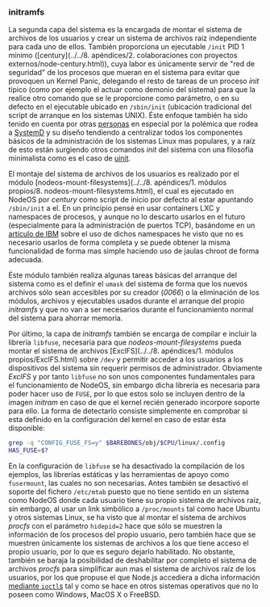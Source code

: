 ### initramfs

La segunda capa del sistema es la encargada de montar el sistema de archivos de
los usuarios y crear un sistema de archivos raíz independiente para cada uno de
ellos. También proporciona un ejecutable `/init` PID 1 mínimo
([century](../../8. apéndices/2. colaboraciones con proyectos externos/node-century.html)),
cuya labor es únicamente servir de "red de seguridad" de los procesos que mueran
en el sistema para evitar que provoquen un Kernel Panic, delegando el resto de
tareas de un proceso *init* típico (como por ejemplo el actuar como demonio del
sistema) para que la realice otro comando que se le proporcione como parámetro,
o en su defecto en el ejecutable ubicado en `/sbin/init` (ubicación tradicional
del script de arranque en los sistemas UNIX). Éste enfoque también ha sido
tenido en cuenta por otras [personas](http://ewontfix.com/14) en especial por la
polémica que rodea a [SystemD](http://www.freedesktop.org/wiki/Software/systemd)
y su diseño tendiendo a centralizar todos los componentes básicos de la
administración de los sistemas Linux mas populares, y a raíz de esto están
surgiendo otros comandos *init* del sistema con una filosofía minimalista como
es el caso de [uinit](https://github.com/siblynx/uinit).

El montaje del sistema de archivos de los usuarios es realizado por el módulo
[nodeos-mount-filesystems](../../8. apéndices/1. módulos propios/8. nodeos-mount-filesystems.html),
el cual es ejecutado en NodeOS por *century* como script de inicio por defecto
al estar apuntando `/sbin/init` a el. En un principio pensé en usar containers
LXC y namespaces de procesos, y aunque no lo descarto usarlos en el futuro
(especialmente para la administración de puertos TCP), basándome en un
[artículo de IBM](http://www.ibm.com/developerworks/library/l-mount-namespaces)
sobre el uso de dichos namespaces he visto que no es necesario usarlos de forma
completa y se puede obtener la misma funcionalidad de forma mas simple haciendo
uso de jaulas chroot de forma adecuada.

Éste módulo también realiza algunas tareas básicas del arranque del sistema
como es el definir el `umask` del sistema de forma que los nuevos archivos sólo
sean accesibles por su creador (*0066*) o la eliminación de los módulos,
archivos y ejecutables usados durante el arranque del propio *initramfs* y que
no van a ser necesarios durante el funcionamiento normal del sistema para
ahorrar memoria.

Por último, la capa de *initramfs* también se encarga de compilar e incluir la
librería `libfuse`, necesaria para que *nodeos-mount-filesystems* pueda montar
el sistema de archivos
[ExclFS](../../8. apéndices/1. módulos propios/ExclFS.html) sobre `/dev`
y permitir acceder a los usuarios a los dispositivos del sistema sin requerir
permisos de administrador. Obviamente *ExclFS* y por tanto `libfuse` no son unos
componentes fundamentales para el funcionamiento de NodeOS, sin embargo dicha
librería es necesaria para poder hacer uso de `FUSE`, por lo que estos solo se
incluyen dentro de la imagen *initram* en caso de que el kernel recién generado
incorpore soporte para ello. La forma de detectarlo consiste simplemente en
comprobar si esta definido en la configuración del kernel en caso de estar ésta
disponible:

```bash
grep -q "CONFIG_FUSE_FS=y" $BAREBONES/obj/$CPU/linux/.config
HAS_FUSE=$?
```

En la configuración de `libfuse` se ha desactivado la compilación de los
ejemplos, las librerías estáticas y las herramientas de apoyo como `fusermount`,
las cuales no son necesarias. Antes también se desactivó el soporte del fichero
`/etc/mtab` puesto que no tiene sentido en un sistema como NodeOS donde cada
usuario tiene su propio sistema de archivos raíz, sin embargo, al usar un link
simbólico a `/proc/mounts` tal como hace Ubuntu y otros sistemas Linux, se ha
visto que al montar el sistema de archivos *procfs* con el parámetro `hidepid=2`
hace que sólo se muestren la información de los procesos del propio usuario,
pero también hace que se muestren únicamente los sistemas de archivos a los que
tiene acceso el propio usuario, por lo que es seguro dejarlo habilitado. No
obstante, también se baraja la posibilidad de deshabilitar por completo el
sistema de archivos *procfs* para simplificar aun mas el sistema de archivos
raíz de los usuarios, por los que propuse el que Node.js accediera a dicha
información [mediante `ioctl`s](https://github.com/joyent/node/issues/10426) tal
y como se hace en otros sistemas operativos que no lo poseen como Windows, MacOS
X o FreeBSD.
